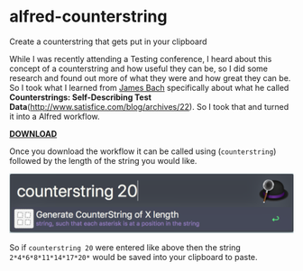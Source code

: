 # alfred-counterstring
Create a counterstring that gets put in your clipboard

While I was recently attending a Testing conference, I heard about this concept of a counterstring and how useful they can be, so I did some research and found out more of what they were and how great they can be.  So I took what I learned from [James Bach](http://www.satisfice.com/aboutjames.shtml) specifically about what he called **Counterstrings: Self-Describing Test Data**(http://www.satisfice.com/blog/archives/22).  So I took that and turned it into a Alfred workflow. 

**[DOWNLOAD](https://github.com/donkidd/alfred-counterstring/releases)**

Once you download the workflow it can be called using (`counterstring`) followed by the length of the string you would like. 

![Workflow Screenshot](screenshot.png)

So if `counterstring 20` were entered like above then the string `2*4*6*8*11*14*17*20*` would be saved into your clipboard to paste.


